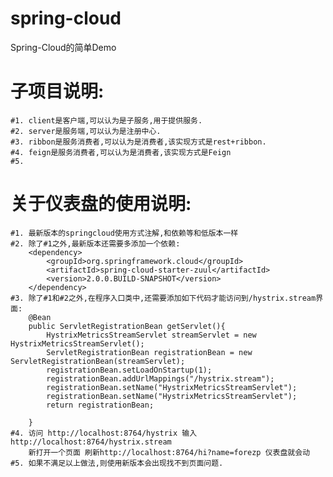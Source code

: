 # spring-cloud
Spring-Cloud的简单Demo

# 子项目说明:
    #1. client是客户端,可以认为是子服务,用于提供服务.
    #2. server是服务端,可以认为是注册中心.
    #3. ribbon是服务消费者,可以认为是消费者,该实现方式是rest+ribbon.
    #4. feign是服务消费者,可以认为是消费者,该实现方式是Feign
    #5. 
    
 
# 关于仪表盘的使用说明:
    #1. 最新版本的springcloud使用方式注解,和依赖等和低版本一样
    #2. 除了#1之外,最新版本还需要多添加一个依赖:
        <dependency>
            <groupId>org.springframework.cloud</groupId>
            <artifactId>spring-cloud-starter-zuul</artifactId>
            <version>2.0.0.BUILD-SNAPSHOT</version>
        </dependency>
    #3. 除了#1和#2之外,在程序入口类中,还需要添加如下代码才能访问到/hystrix.stream界面:
        @Bean  
        public ServletRegistrationBean getServlet(){  
            HystrixMetricsStreamServlet streamServlet = new HystrixMetricsStreamServlet();  
            ServletRegistrationBean registrationBean = new ServletRegistrationBean(streamServlet);  
            registrationBean.setLoadOnStartup(1);  
            registrationBean.addUrlMappings("/hystrix.stream");  
            registrationBean.setName("HystrixMetricsStreamServlet");  
            registrationBean.setName("HystrixMetricsStreamServlet");  
            return registrationBean;  
          
        }
    #4. 访问 http://localhost:8764/hystrix 输入 http://localhost:8764/hystrix.stream 
        新打开一个页面 刷新http://localhost:8764/hi?name=forezp 仪表盘就会动
    #5. 如果不满足以上做法,则使用新版本会出现找不到页面问题.